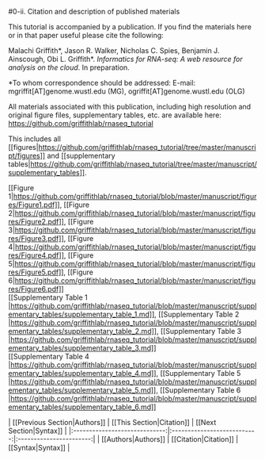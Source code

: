 #0-ii. Citation and description of published materials

This tutorial is accompanied by a publication.  If you find the materials here or in that paper useful please cite the following:

Malachi Griffith\*, Jason R. Walker, Nicholas C. Spies, Benjamin J. Ainscough, Obi L. Griffith\*. *Informatics for RNA-seq: A web resource for analysis on the cloud*. In preparation.

\*To whom correspondence should be addressed: 
E-mail: mgriffit[AT]genome.wustl.edu (MG), ogriffit[AT]genome.wustl.edu (OLG)

All materials associated with this publication, including high resolution and original figure files, supplementary tables, etc. are available here: https://github.com/griffithlab/rnaseq_tutorial

This includes all [[figures|https://github.com/griffithlab/rnaseq_tutorial/tree/master/manuscript/figures]] and [[supplementary tables|https://github.com/griffithlab/rnaseq_tutorial/tree/master/manuscript/supplementary_tables]].

[[Figure 1|https://github.com/griffithlab/rnaseq_tutorial/blob/master/manuscript/figures/Figure1.pdf]], 
[[Figure 2|https://github.com/griffithlab/rnaseq_tutorial/blob/master/manuscript/figures/Figure2.pdf]], 
[[Figure 3|https://github.com/griffithlab/rnaseq_tutorial/blob/master/manuscript/figures/Figure3.pdf]], 
[[Figure 4|https://github.com/griffithlab/rnaseq_tutorial/blob/master/manuscript/figures/Figure4.pdf]], 
[[Figure 5|https://github.com/griffithlab/rnaseq_tutorial/blob/master/manuscript/figures/Figure5.pdf]], 
[[Figure 6|https://github.com/griffithlab/rnaseq_tutorial/blob/master/manuscript/figures/Figure6.pdf]]<br>
[[Supplementary Table 1 |https://github.com/griffithlab/rnaseq_tutorial/blob/master/manuscript/supplementary_tables/supplementary_table_1.md]], 
[[Supplementary Table 2 |https://github.com/griffithlab/rnaseq_tutorial/blob/master/manuscript/supplementary_tables/supplementary_table_2.md]], 
[[Supplementary Table 3 |https://github.com/griffithlab/rnaseq_tutorial/blob/master/manuscript/supplementary_tables/supplementary_table_3.md]]<br>
[[Supplementary Table 4 |https://github.com/griffithlab/rnaseq_tutorial/blob/master/manuscript/supplementary_tables/supplementary_table_4.md]], 
[[Supplementary Table 5 |https://github.com/griffithlab/rnaseq_tutorial/blob/master/manuscript/supplementary_tables/supplementary_table_5.md]], 
[[Supplementary Table 6 |https://github.com/griffithlab/rnaseq_tutorial/blob/master/manuscript/supplementary_tables/supplementary_table_6.md]]<br>

| [[Previous Section|Authors]]  | [[This Section|Citation]]   | [[Next Section|Syntax]] |
|:-----------------------------:|:---------------------------:|:-----------------------:|
| [[Authors|Authors]]           | [[Citation|Citation]]       | [[Syntax|Syntax]]       |

